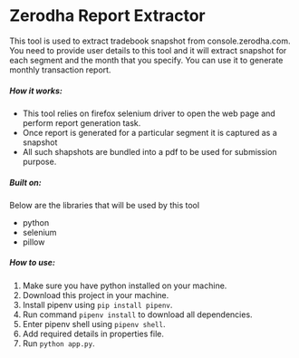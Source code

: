 # Zerodha Report Extractor

This tool is used to extract tradebook snapshot from console.zerodha.com. You need to provide user details to this tool and it will extract snapshot for each segment and the month that you specify. You can use it to generate monthly transaction report.

##### How it works:

- This tool relies on firefox selenium driver to open the web page and perform report generation task.
- Once report is generated for a particular segment it is captured as a snapshot
- All such shapshots are bundled into a pdf to be used for submission purpose.

##### Built on:

Below are the libraries that will be used by this tool

- python
- selenium
- pillow

##### How to use:

1. Make sure you have python installed on your machine.
2. Download this project in your machine.
3. Install pipenv using `pip install pipenv`.
4. Run command `pipenv install` to download all dependencies.
5. Enter pipenv shell using `pipenv shell`.
6. Add required details in properties file.
7. Run `python app.py`.
